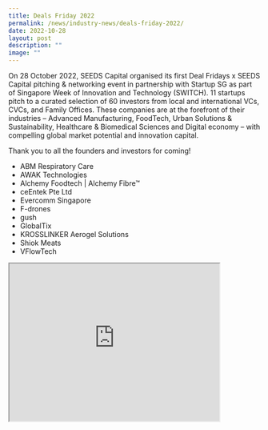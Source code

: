 ```yaml
---
title: Deals Friday 2022
permalink: /news/industry-news/deals-friday-2022/
date: 2022-10-28
layout: post
description: ""
image: ""
---
```

On 28 October 2022, SEEDS Capital organised its first Deal Fridays x SEEDS Capital pitching & networking event in partnership with Startup SG as part of Singapore Week of Innovation and Technology (SWITCH). 11 startups pitch to a curated selection of 60 investors from local and international VCs, CVCs, and Family Offices. These companies are at the forefront of their industries – Advanced Manufacturing, FoodTech, Urban Solutions & Sustainability, Healthcare & Biomedical Sciences and Digital economy – with compelling global market potential and innovation capital.

Thank you to all the founders and investors for coming!

*   ABM Respiratory Care 
*   AWAK Technologies 
*   Alchemy Foodtech | Alchemy Fibre™ 
*   ceEntek Pte Ltd
*   Evercomm Singapore   
*   F-drones 
*   gush
*   GlobalTix   
*   KROSSLINKER Aerogel Solutions   
*   Shiok Meats   
*   VFlowTech

<iframe width="420" height="315"
src="https://www.youtube.com/embed/BK2FXRC7QtI">
</iframe>
